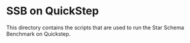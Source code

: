 # SSB on QuickStep
This directory contains the scripts that are used to run the Star Schema Benchmark on Quickstep.
